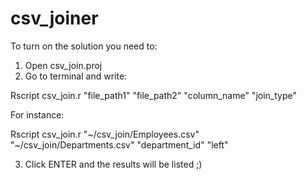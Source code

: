 # csv_joiner

To turn on the solution you need to:
1) Open csv_join.proj
2) Go to terminal and write:

Rscript csv_join.r "file_path1" "file_path2" "column_name" "join_type"

For instance:

Rscript csv_join.r "~/csv_join/Employees.csv" "~/csv_join/Departments.csv" "department_id" "left"

3) Click ENTER and the results will be listed ;)
